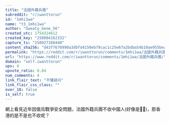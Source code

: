 ```yaml
---
title: "法國外藉兵團"
subreddit: "r/iwanttorun"
id: "1mhi1wa"
name: "t3_1mhi1wa"
author: "Sweaty_Gene_56"
created_utc: 1754324612
created_key: "250804162332"
capture_ts: "250927160440"
content_sha256: "d43f7678990a3dbfd4150eb79cac1c25e67a2bdba54b10ae955beac6cc5a4230"
permalink: "https://reddit.com/r/iwanttorun/comments/1mhi1wa/法國外藉兵團/"
url: "https://www.reddit.com/r/iwanttorun/comments/1mhi1wa/法國外藉兵團/"
domain: "self.iwanttorun"
ups: 4
upvote_ratio: 0.84
num_comments: 4
link_flair_text: "不懂就问"
link_flair_css_class: ""
over_18: false
is_self: true
---
```


網上看見近年因俄烏戰爭安全問題，法國外籍兵團不收中國人(好像是🤔🤔)，那香港的是不是也不收呢？
